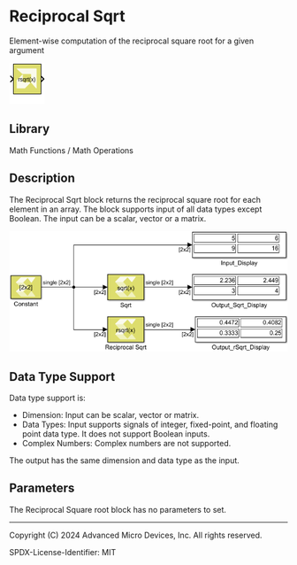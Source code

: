 # Reciprocal Sqrt

Element-wise computation of the reciprocal square root for a given
argument

![](./Images/block.png)

## Library

Math Functions / Math Operations


## Description

The Reciprocal Sqrt block returns the reciprocal square root for each
element in an array. The block supports input of all data types except
Boolean. The input can be a scalar, vector or a matrix.


![](./Images/cco1532103642818.png)

## Data Type Support

Data type support is:

- Dimension: Input can be scalar, vector or matrix.
- Data Types: Input supports signals of integer, fixed-point, and
  floating point data type. It does not support Boolean inputs.
- Complex Numbers: Complex numbers are not supported.

The output has the same dimension and data type as the input.

## Parameters

The Reciprocal Square root block has no parameters to set.

--------------
Copyright (C) 2024 Advanced Micro Devices, Inc.
All rights reserved.

SPDX-License-Identifier: MIT
